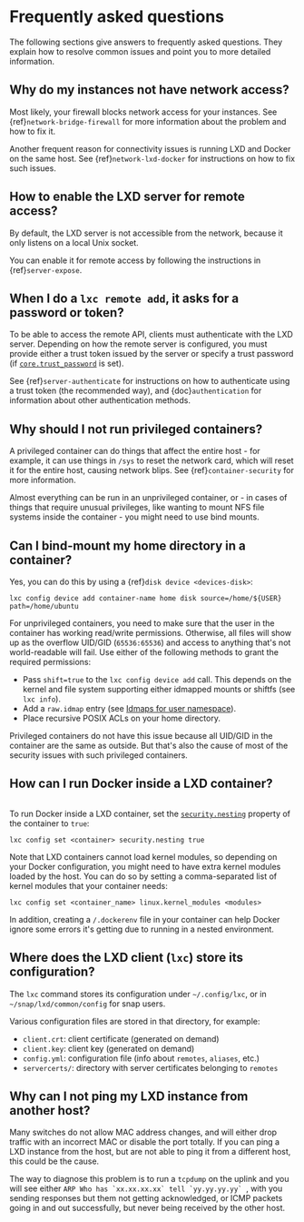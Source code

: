 # Frequently asked questions

The following sections give answers to frequently asked questions.
They explain how to resolve common issues and point you to more detailed information.

## Why do my instances not have network access?

Most likely, your firewall blocks network access for your instances.
See {ref}`network-bridge-firewall` for more information about the problem and how to fix it.

Another frequent reason for connectivity issues is running LXD and Docker on the same host.
See {ref}`network-lxd-docker` for instructions on how to fix such issues.

## How to enable the LXD server for remote access?

By default, the LXD server is not accessible from the network, because it only listens on a local Unix socket.

You can enable it for remote access by following the instructions in {ref}`server-expose`.

## When I do a `lxc remote add`, it asks for a password or token?

To be able to access the remote API, clients must authenticate with the LXD server.
Depending on how the remote server is configured, you must provide either a trust token issued by the server or specify a trust password (if [`core.trust_password`](server-options-core) is set).

See {ref}`server-authenticate` for instructions on how to authenticate using a trust token (the recommended way), and  {doc}`authentication` for information about other authentication methods.

## Why should I not run privileged containers?

A privileged container can do things that affect the entire host - for example, it can use things in `/sys` to reset the network card, which will reset it for the entire host, causing network blips.
See {ref}`container-security` for more information.

Almost everything can be run in an unprivileged container, or - in cases of things that require unusual privileges, like wanting to mount NFS file systems inside the container - you might need to use bind mounts.

## Can I bind-mount my home directory in a container?

Yes, you can do this by using a {ref}`disk device <devices-disk>`:

    lxc config device add container-name home disk source=/home/${USER} path=/home/ubuntu

For unprivileged containers, you need to make sure that the user in the container has working read/write permissions.
Otherwise, all files will show up as the overflow UID/GID (`65536:65536`) and access to anything that's not world-readable will fail.
Use either of the following methods to grant the required permissions:

- Pass `shift=true` to the `lxc config device add` call. This depends on the kernel and file system supporting either idmapped mounts or shiftfs (see `lxc info`).
- Add a `raw.idmap` entry (see [Idmaps for user namespace](userns-idmap.md)).
- Place recursive POSIX ACLs on your home directory.

Privileged containers do not have this issue because all UID/GID in the container are the same as outside.
But that's also the cause of most of the security issues with such privileged containers.

## How can I run Docker inside a LXD container?

```{youtube} https://www.youtube.com/watch?v=_fCSSEyiGro
```

To run Docker inside a LXD container, set the [`security.nesting`](instance-options-security) property of the container to `true`:

    lxc config set <container> security.nesting true

Note that LXD containers cannot load kernel modules, so depending on your Docker configuration, you might need to have extra kernel modules loaded by the host.
You can do so by setting a comma-separated list of kernel modules that your container needs:

    lxc config set <container_name> linux.kernel_modules <modules>

In addition, creating a `/.dockerenv` file in your container can help Docker ignore some errors it's getting due to running in a nested environment.

## Where does the LXD client (`lxc`) store its configuration?

The `lxc` command stores its configuration under `~/.config/lxc`, or in `~/snap/lxd/common/config` for snap users.

Various configuration files are stored in that directory, for example:

- `client.crt`: client certificate (generated on demand)
- `client.key`: client key (generated on demand)
- `config.yml`: configuration file (info about `remotes`, `aliases`, etc.)
- `servercerts/`: directory with server certificates belonging to `remotes`

## Why can I not ping my LXD instance from another host?

Many switches do not allow MAC address changes, and will either drop traffic with an incorrect MAC or disable the port totally.
If you can ping a LXD instance from the host, but are not able to ping it from a different host, this could be the cause.

The way to diagnose this problem is to run a `tcpdump` on the uplink and you will see either ``ARP Who has `xx.xx.xx.xx` tell `yy.yy.yy.yy` ``, with you sending responses but them not getting acknowledged, or ICMP packets going in and out successfully, but never being received by the other host.
